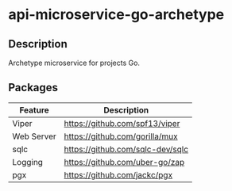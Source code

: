 # api-microservice-go-archetype

## Description

Archetype microservice for projects Go.

## Packages

| Feature    | Description                       |
|------------|-----------------------------------|
| Viper      | https://github.com/spf13/viper    |
| Web Server | https://github.com/gorilla/mux    |
| sqlc       | https://github.com/sqlc-dev/sqlc  |
| Logging    | https://github.com/uber-go/zap    |
| pgx        | https://github.com/jackc/pgx      |
